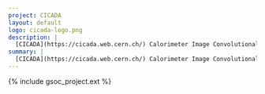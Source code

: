 ```yaml
---
project: CICADA
layout: default
logo: cicada-logo.png
description: |
  [CICADA](https://cicada.web.cern.ch/) Calorimeter Image Convolutional Anomaly Detection Algorithm (CICADA) uses low level Compact Muon Solenoid experiment's trigger calorimeter information as the input to convolutional autoencoder to find anomalies produced during Large Hadron Collider proton-proton collisionsis. Quantization Aware Training and Knowledge Distillation are used to compress the model for sub-500ns inference on Field-Programmable Gate Arrays.
summary: |
  [CICADA](https://cicada.web.cern.ch/) Calorimeter Image Convolutional Anomaly Detection Algorithm: Real-time anomaly detection at CMS.
---
```


{% include gsoc_project.ext %}
